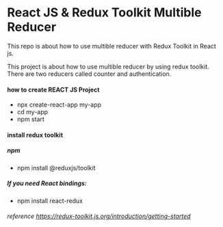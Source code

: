 # React JS & Redux Toolkit Multible Reducer

This repo is about how to use multible reducer with Redux Toolkit in React js.

This project is about how to use multible reducer by using redux toolkit. There are two reducers called counter and authentication.

#### how to create REACT JS Project

- npx create-react-app my-app
- cd my-app
- npm start

#### install redux toolkit

##### npm
- npm install @reduxjs/toolkit
##### If you need React bindings:
- npm install react-redux


###### reference https://redux-toolkit.js.org/introduction/getting-started
